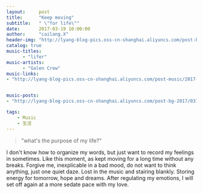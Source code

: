 ```yaml
---
layout:     post
title:      "Keep moving"
subtitle:   " \"for life\""
date:       2017-03-19 10:00:00
author:     "cailang.X"
header-img: "http://lyang-blog-pics.oss-cn-shanghai.aliyuncs.com/post-bg-2017/0319/20170319.jpg"
catalog: true
music-titles:  
      - "lifer"  
music-artists:
      - "Galen Crew"
music-links:
- "http://lyang-blog-pics.oss-cn-shanghai.aliyuncs.com/post-music/2017-03-19/Galen%20Crew%20-%20lifter.mp3"


music-posts:
- "http://lyang-blog-pics.oss-cn-shanghai.aliyuncs.com/post-bg-2017/0319/20170319-m.jpg"

tags:
    - Music
    - 生活
---
```

> "what's the purpose of my life?"

I don't know how to organize my words, but just want to record my feelings in sometimes. Like this moment, as kept moving for a long time without any breaks. Forgive me, inexplicable in a bad mood, do not want to think anything, just one quiet daze. Lost in the music and stairing blankly. Storing energy for tomorrow, hope and dreams. After regulating my emotions, I will set off again at a more sedate pace with my love.
